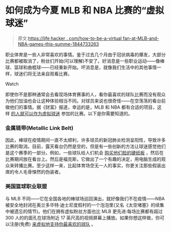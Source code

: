 # 如何成为今夏 MLB 和 NBA 比赛的“虚拟球迷”

> 原文:[https://life hacker . com/how-to-be-a-virtual fan-at-MLB-and-NBA-games-this-summe-1844733263](https://lifehacker.com/how-to-be-a-virtual-fan-at-mlb-and-nba-games-this-summe-1844733263)

职业体育是一些人非常喜欢的事情。鉴于过去几个月由于冠状病毒的爆发，大部分比赛都被取消了，粉丝们开始(可以理解)不安了。好消息是一些职业运动——像棒球、篮球和曲棍球——已经重新开始。坏消息是，就像我们生活中的其他事情一样，球迷们将无法亲自观看比赛。

Watch

即使你不是那种通常会去看现场体育赛事的人，看你最喜欢的球队比赛而没有观众为他们加油也会让这种体验相当不同。对球员来说也很奇怪——在空荡荡的看台前做他们的事情。据《财富》报道，幸运的是，MLB 和 NBA 都有合适的项目，这样 [的人就可以作为虚拟球迷](https://fortune.com/2020/08/12/virtual-fans-cutouts-sports-social-distancing-nba-mlb-nhl/) 参加的比赛。以下是你需要知道的。

### 金属链带(Metallic Link Belt)

因此，棒球在疫情期间一直不太顺利，许多球员的新冠肺炎检测呈阳性，导致许多比赛的取消。目前，露天看台仍然是空的，但是有一些创新的方法让球迷感觉他们是这个赛季的一部分。例如，一些球队给人们机会 [购买他们脸的硬纸板](https://www.newsday.com/sports/baseball/mets/mlb-cardboard-cutout-fan-program-prices-1.46903145) ，然后在比赛期间放在看台上。然后是福克斯，它做出了一个有趣的决定，用电脑生成的观众来转播比赛。至少这样一来，比起体育场空无一人的事实，你更关注那些假装出席的令人毛骨悚然的伪装者。

### 美国篮球职业联盟

与 MLB 不同——它在全国各地的棒球场巡回演出，就好像我们不在疫情——NBA 被安全地封闭在奥兰多华特·迪士尼度假村的一个泡泡里(又名《太空堵塞》的续集中被遗忘的情节)。他们在拥有虚拟粉丝方面也比 MLB 更先进:每场比赛都有超过 300 人的的面孔在球场附近 17 英尺高的视频屏幕上播放。如果你想这样做，你可以注册(免费) [来虚拟地支持你最喜欢的球队](https://fanbuzz.com/nba/nba-virtual-fans/) 。